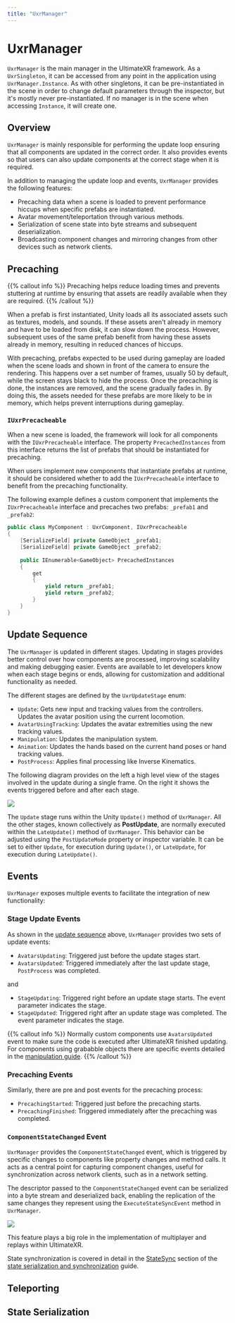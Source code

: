 ```yaml
---
title: "UxrManager"
---
```


# UxrManager

`UxrManager` is the main manager in the UltimateXR framework. As a `UxrSingleton`, it can be accessed from any point in the application using `UxrManager.Instance`. As with other singletons, it can be pre-instantiated in the scene in order to change default parameters through the inspector, but it's mostly never pre-instantiated. If no manager is in the scene when accessing `Instance`, it will create one.

## Overview

`UxrManager` is mainly responsible for performing the update loop ensuring that all components are updated in the correct order. It also provides events so that users can also update components at the correct stage when it is required.

In addition to managing the update loop and events, `UxrManager` provides the following features:
- Precaching data when a scene is loaded to prevent performance hiccups when specific prefabs are instantiated.
- Avatar movement/teleportation through various methods.
- Serialization of scene state into byte streams and subsequent deserialization.
- Broadcasting component changes and mirroring changes from other devices such as network clients.

## Precaching

{{% callout info %}}
Precaching helps reduce loading times and prevents stuttering at runtime by ensuring that assets are readily available when they are required.
{{% /callout %}}

When a prefab is first instantiated, Unity loads all its associated assets such as textures, models, and sounds. If these assets aren't already in memory and have to be loaded from disk, it can slow down the process. However, subsequent uses of the same prefab benefit from having these assets already in memory, resulting in reduced chances of hiccups.

With precaching, prefabs expected to be used during gameplay are loaded when the scene loads and shown in front of the camera to ensure the rendering. This happens over a set number of frames, usually 50 by default, while the screen stays black to hide the process. Once the precaching is done, the instances are removed, and the scene gradually fades in.
By doing this, the assets needed for these prefabs are more likely to be in memory, which helps prevent interruptions during gameplay.

### `IUxrPrecacheable`

When a new scene is loaded, the framework will look for all components with the `IUxrPrecacheable` interface. The property `PrecachedInstances` from this interface returns the list of prefabs that should be instantiated for precaching.

When users implement new components that instantiate prefabs at runtime, it should be considered whether to add the `IUxrPrecacheable` interface to benefit from the precaching functionality.

The following example defines a custom component that implements the `IUxrPrecacheable` interface and precaches two prefabs: `_prefab1` and `_prefab2`:

```c#
public class MyComponent : UxrComponent, IUxrPrecacheable
{
	[SerializeField] private GameObject _prefab1;
	[SerializeField] private GameObject _prefab2;
	
	public IEnumerable<GameObject> PrecachedInstances
	{
		get
		{
			yield return _prefab1;
			yield return _prefab2;
		}
	}
}
```

## Update Sequence

The `UxrManager` is updated in different stages. Updating in stages provides better control over how components are processed, improving scalability and making debugging easier. Events are available to let developers know when each stage begins or ends, allowing for customization and additional functionality as needed.

The different stages are defined by the `UxrUpdateStage` enum:
- `Update`: Gets new input and tracking values from the controllers. Updates the avatar position using the current locomotion.
- `AvatarUsingTracking`: Updates the avatar extremities using the new tracking values.
- `Manipulation`: Updates the manipulation system.
- `Animation`: Updates the hands based on the current hand poses or hand tracking values.
- `PostProcess`: Applies final processing like Inverse Kinematics.

The following diagram provides on the left a high level view of the stages involved in the update during a single frame. On the right it shows the events triggered before and after each stage.

![](/docs/programming-guide/media/UxrManagerUpdateOrder.png)

The `Update` stage runs within the Unity `Update()` method of `UxrManager`. All the other stages, known collectively as **PostUpdate**, are normally executed within the `LateUpdate()` method of `UxrManager`. This behavior can be adjusted using the `PostUpdateMode` property or inspector variable. It can be set to either `Update`, for execution during `Update()`, or `LateUpdate`, for execution during `LateUpdate()`.

## Events

`UxrManager` exposes multiple events to facilitate the integration of new functionality:

### Stage Update Events

As shown in the [update sequence](#update-sequence) above, `UxrManager` provides two sets of update events:

- `AvatarsUpdating`: Triggered just before the update stages start.
- `AvatarsUpdated`: Triggered immediately after the last update stage, `PostProcess` was completed.

and

- `StageUpdating`: Triggered right before an update stage starts. The event parameter indicates the stage.
- `StageUpdated`: Triggered right after an update stage was completed. The event parameter indicates the stage.

{{% callout info %}}
Normally custom components use `AvatarsUpdated` event to make sure the code is executed after UltimateXR finished updating.
For components using grababble objects there are specific events detailed in the [manipulation guide](/docs/programming-guide/manipulation-update).
{{% /callout %}}

### Precaching Events

Similarly, there are pre and post events for the precaching process:
- `PrecachingStarted`: Triggered just before the precaching starts.
- `PrecachingFinished`: Triggered immediately after the precaching was completed.

### `ComponentStateChanged` Event

`UxrManager` provides the `ComponentStateChanged` event, which is triggered by specific changes to components like property changes and method calls.
It acts as a central point for capturing component changes, useful for synchronization across network clients, such as in a network setting.

The descriptor passed to the `ComponentStateChanged` event can be serialized into a byte stream and deserialized back, enabling the replication of the same changes they represent using the `ExecuteStateSyncEvent` method in `UxrManager`.

![](/docs/programming-guide/media/StateSyncDiagram.png)

This feature plays a big role in the implementation of multiplayer and replays within UltimateXR.

State synchronization is covered in detail in the [StateSync](/docs/programming-guide/state-serialization-and-synchronization-statesync) section of the [state serialization and synchronization](/docs/programming-guide/state-serialization-and-synchronization-introduction) guide.

## Teleporting

## State Serialization
